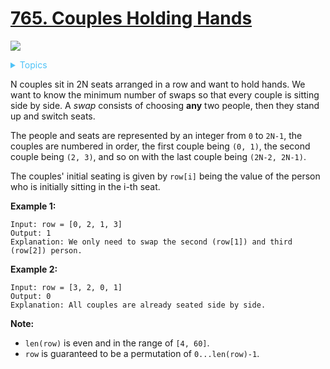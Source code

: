 # [765. Couples Holding Hands](https://leetcode-cn.com/problems/couples-holding-hands/)

![](https://img.shields.io/badge/Difficulty-Hard-red.svg)


<details>
<summary style="color:#4FC3F7">Topics</summary>

* [`Greedy`](https://leetcode.com/tag/greedy/)
* [`Union Find`](https://leetcode.com/tag/union-find/)
* [`Graph`](https://leetcode.com/tag/graph/)

</details>

N couples sit in 2N seats arranged in a row and want to hold hands. We want to know the minimum number of swaps so that every couple is sitting side by side. A *swap* consists of choosing **any** two people, then they stand up and switch seats.

The people and seats are represented by an integer from `0` to `2N-1`, the couples are numbered in order, the first couple being `(0, 1)`, the second couple being `(2, 3)`, and so on with the last couple being `(2N-2, 2N-1)`.

The couples' initial seating is given by `row[i]` being the value of the person who is initially sitting in the i-th seat.

**Example 1:**

```
Input: row = [0, 2, 1, 3]
Output: 1
Explanation: We only need to swap the second (row[1]) and third (row[2]) person.
```

**Example 2:**

```
Input: row = [3, 2, 0, 1]
Output: 0
Explanation: All couples are already seated side by side.
```

**Note:**

 + `len(row)` is even and in the range of `[4, 60]`.
 + `row` is guaranteed to be a permutation of `0...len(row)-1`.
